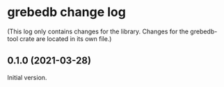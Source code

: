 # grebedb change log

(This log only contains changes for the library. Changes for the grebedb-tool crate are located in its own file.)

## 0.1.0 (2021-03-28)

Initial version.
